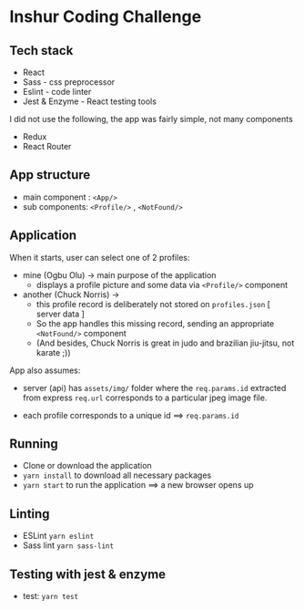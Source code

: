# Inshur Coding Challenge

## Tech stack

- React
- Sass - css preprocessor
- Eslint - code linter
- Jest & Enzyme - React testing tools

I did not use the following, the app was fairly simple, not many components
- Redux
- React Router

## App structure

- main component : ```<App/>```
- sub components: ```<Profile/>``` , ```<NotFound/>```

## Application
When it starts, user can select one of 2 profiles:
- mine (Ogbu Olu) -> main purpose of the application
  - displays a profile picture and some data via `<Profile/>` component
- another (Chuck Norris) -> 
  - this profile record is deliberately not stored on `profiles.json` [ server data ]
  - So the app handles this missing record, sending an appropriate `<NotFound/>` component
  - (And besides, Chuck Norris is great in judo and brazilian jiu-jitsu, not karate ;))

App also assumes:
  - server (api) has `assets/img/` folder where the `req.params.id` extracted from express `req.url` corresponds to a particular jpeg image file.

  - each profile corresponds to a unique id ==> `req.params.id`

## Running

- Clone or download the application
- ```yarn install``` to download all necessary packages 
- ```yarn start``` to run the application ==> a new browser opens up


## Linting

- ESLint `yarn eslint`
- Sass lint `yarn sass-lint`


## Testing with jest & enzyme

- test: `yarn test`
